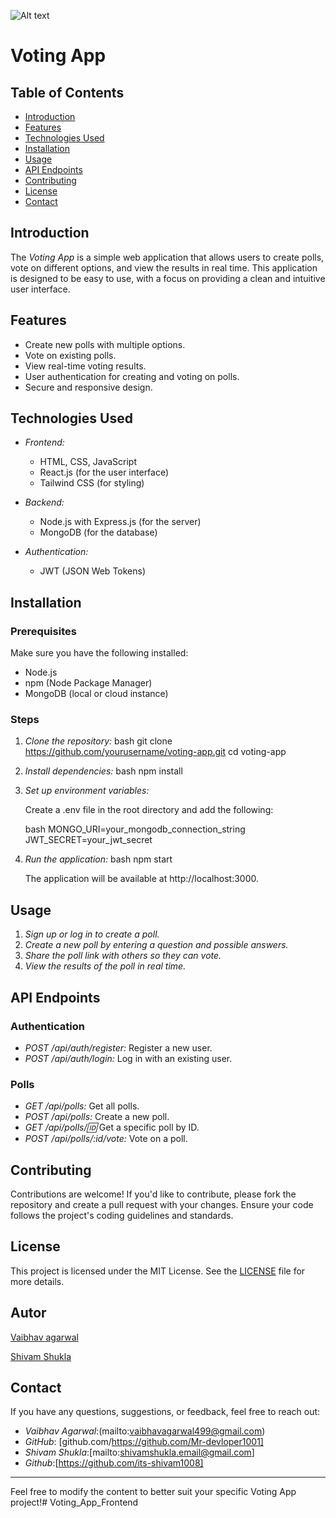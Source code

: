 ![Alt text](homepage.jpg)

# Voting App

## Table of Contents

- [Introduction](#introduction)
- [Features](#features)
- [Technologies Used](#technologies-used)
- [Installation](#installation)
- [Usage](#usage)
- [API Endpoints](#api-endpoints)
- [Contributing](#contributing)
- [License](#license)
- [Contact](#contact)

## Introduction

The *Voting App* is a simple web application that allows users to create polls, vote on different options, and view the results in real time. This application is designed to be easy to use, with a focus on providing a clean and intuitive user interface.

## Features

- Create new polls with multiple options.
- Vote on existing polls.
- View real-time voting results.
- User authentication for creating and voting on polls.
- Secure and responsive design.

## Technologies Used

- *Frontend:*
  - HTML, CSS, JavaScript
  - React.js (for the user interface)
  - Tailwind CSS (for styling)
  
- *Backend:*
  - Node.js with Express.js (for the server)
  - MongoDB (for the database)
  
- *Authentication:*
  - JWT (JSON Web Tokens)

## Installation

### Prerequisites

Make sure you have the following installed:

- Node.js
- npm (Node Package Manager)
- MongoDB (local or cloud instance)

### Steps

1. *Clone the repository:*
   bash
   git clone https://github.com/yourusername/voting-app.git
   cd voting-app
   

2. *Install dependencies:*
   bash
   npm install
   

3. *Set up environment variables:*

   Create a .env file in the root directory and add the following:

   bash
   MONGO_URI=your_mongodb_connection_string
   JWT_SECRET=your_jwt_secret
   

4. *Run the application:*
   bash
   npm start
   

   The application will be available at http://localhost:3000.

## Usage

1. *Sign up or log in to create a poll.*
2. *Create a new poll by entering a question and possible answers.*
3. *Share the poll link with others so they can vote.*
4. *View the results of the poll in real time.*

## API Endpoints

### Authentication

- *POST /api/auth/register:* Register a new user.
- *POST /api/auth/login:* Log in with an existing user.

### Polls

- *GET /api/polls:* Get all polls.
- *POST /api/polls:* Create a new poll.
- *GET /api/polls/:id:* Get a specific poll by ID.
- *POST /api/polls/:id/vote:* Vote on a poll.

## Contributing

Contributions are welcome! If you'd like to contribute, please fork the repository and create a pull request with your changes. Ensure your code follows the project's coding guidelines and standards.

## License

This project is licensed under the MIT License. See the [LICENSE](LICENSE) file for more details.
## Autor

<a href="https://github.com/Mr-devloper1001">Vaibhav agarwal</a>

<a href="https://github.com/its-shivam1008">Shivam Shukla</a>

## Contact

If you have any questions, suggestions, or feedback, feel free to reach out:

- *Vaibhav Agarwal*:(mailto:vaibhavagarwal499@gmail.com)
- *GitHub*: [github.com/https://github.com/Mr-devloper1001]
- *Shivam Shukla*:[mailto:shivamshukla.email@gmail.com]
- *Github*:[https://github.com/its-shivam1008]

---

Feel free to modify the content to better suit your specific Voting App project!# Voting_App_Frontend

